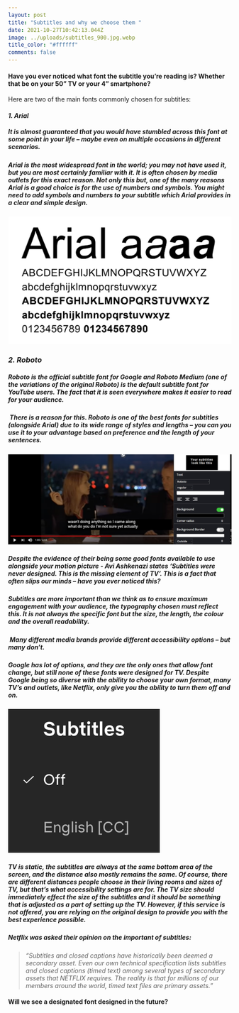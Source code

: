 ```yaml
---
layout: post
title: "Subtitles and why we choose them "
date: 2021-10-27T10:42:13.044Z
image: ../uploads/subtitles_900.jpg.webp
title_color: "#ffffff"
comments: false
---
```

#### Have you ever noticed what font the subtitle you’re reading is? Whether that be on your 50” TV or your 4” smartphone?

Here are two of the main fonts commonly chosen for subtitles:

#### ***1. Arial***

##### It is almost guaranteed that you would have stumbled across this font at some point in your life – maybe even on multiple occasions in different scenarios. 

##### Arial is the most widespread font in the world; you may not have used it, but you are most certainly familiar with it. It is often chosen by media outlets for this exact reason. Not only this but, one of the many reasons Arial is a good choice is for the use of numbers and symbols. You might need to add symbols and numbers to your subtitle which Arial provides in a clear and simple design.

![](../uploads/arial_header_930x530-01.png)

### ***2. Roboto***

##### Roboto is the official subtitle font for Google and Roboto Medium (one of the variations of the original Roboto) is the default subtitle font for YouTube users. The fact that it is seen everywhere makes it easier to read for your audience.

#####  There is a reason for this. Roboto is one of the best fonts for subtitles (alongside Arial) due to its wide range of styles and lengths – you can you use it to your advantage based on preference and the length of your sentences.

![](../uploads/image-8.png)

##### Despite the evidence of their being some good fonts available to use alongside your motion picture - Avi Ashkenazi states ‘Subtitles were never designed. This is the missing element of TV’. This is a fact that often slips our minds – have you ever noticed this?

##### Subtitles are more important than we think as to ensure maximum engagement with your audience, the typography chosen must reflect this. It is not always the specific font but the size, the length, the colour and the overall readability. 

#####  Many different media brands provide different accessibility options – but many don’t.  

##### Google has lot of options, and they are the only ones that allow font change, but still none of these fonts were designed for TV. Despite Google being so diverse with the ability to choose your own format, many TV’s and outlets, like Netflix, only give you the ability to turn them off and on. 

![](../uploads/screenshot-2021-12-16-at-09.22.34.png)

##### TV is static, the subtitles are always at the same bottom area of the screen, and the distance also mostly remains the same. Of course, there are different distances people choose in their living rooms and sizes of TV, but that’s what accessibility settings are for. The TV size should immediately effect the size of the subtitles and it should be something that is adjusted as a part of setting up the TV. However, if this service is not offered, you are relying on the original design to provide you with the best experience possible. 

##### **Netflix** was asked their opinion on the important of subtitles:

> *“Subtitles and closed captions have historically been deemed a secondary asset. Even our own technical specification lists subtitles and closed captions (timed text) among several types of secondary assets that NETFLIX requires. The reality is that for millions of our members around the world, timed text files are primary assets.”*

#### Will we see a designated font designed in the future?